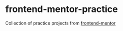 # frontend-mentor-practice

Collection of practice projects from [frontend-mentor](https://www.frontendmentor.io/challenges)


